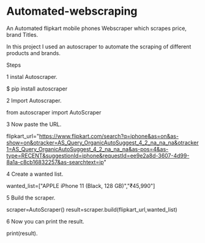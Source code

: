 # Automated-webscraping
An Automated flipkart mobile phones Webscraper which scrapes price, brand Titles.

In this project I used an autoscraper to automate the scraping of different products and brands.

Steps

1 instal Autoscraper.

$ pip install autoscraper

2 Import Autoscraper.

from autoscraper import AutoScraper

3 Now paste the URL.

flipkart_url="https://www.flipkart.com/search?q=iphone&as=on&as-show=on&otracker=AS_Query_OrganicAutoSuggest_4_2_na_na_na&otracker1=AS_Query_OrganicAutoSuggest_4_2_na_na_na&as-pos=4&as-type=RECENT&suggestionId=iphone&requestId=ee9e2a8d-3607-4d99-8a1a-c8cb16832257&as-searchtext=ip"

4 Create a wanted list.

wanted_list=["APPLE iPhone 11 (Black, 128 GB)","₹45,990"]

5 Build the scraper.

scraper=AutoScraper() result=scraper.build(flipkart_url,wanted_list)

6 Now you can print the result.

print(result).
